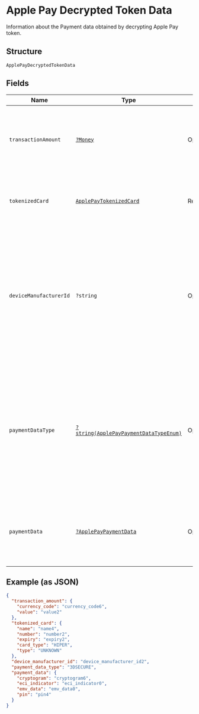 
# Apple Pay Decrypted Token Data

Information about the Payment data obtained by decrypting Apple Pay token.

## Structure

`ApplePayDecryptedTokenData`

## Fields

| Name | Type | Tags | Description | Getter | Setter |
|  --- | --- | --- | --- | --- | --- |
| `transactionAmount` | [`?Money`](../../doc/models/money.md) | Optional | The currency and amount for a financial transaction, such as a balance or payment due. | getTransactionAmount(): ?Money | setTransactionAmount(?Money transactionAmount): void |
| `tokenizedCard` | [`ApplePayTokenizedCard`](../../doc/models/apple-pay-tokenized-card.md) | Required | The payment card to use to fund a payment. Can be a credit or debit card. | getTokenizedCard(): ApplePayTokenizedCard | setTokenizedCard(ApplePayTokenizedCard tokenizedCard): void |
| `deviceManufacturerId` | `?string` | Optional | Apple Pay Hex-encoded device manufacturer identifier. The pattern is defined by an external party and supports Unicode.<br>**Constraints**: *Minimum Length*: `1`, *Maximum Length*: `2000`, *Pattern*: `^.*$` | getDeviceManufacturerId(): ?string | setDeviceManufacturerId(?string deviceManufacturerId): void |
| `paymentDataType` | [`?string(ApplePayPaymentDataTypeEnum)`](../../doc/models/apple-pay-payment-data-type-enum.md) | Optional | Indicates the type of payment data passed, in case of Non China the payment data is 3DSECURE and for China it is EMV.<br>**Constraints**: *Minimum Length*: `1`, *Maximum Length*: `16`, *Pattern*: `^[0-9A-Z_]+$` | getPaymentDataType(): ?string | setPaymentDataType(?string paymentDataType): void |
| `paymentData` | [`?ApplePayPaymentData`](../../doc/models/apple-pay-payment-data.md) | Optional | Information about the decrypted apple pay payment data for the token like cryptogram, eci indicator. | getPaymentData(): ?ApplePayPaymentData | setPaymentData(?ApplePayPaymentData paymentData): void |

## Example (as JSON)

```json
{
  "transaction_amount": {
    "currency_code": "currency_code6",
    "value": "value2"
  },
  "tokenized_card": {
    "name": "name4",
    "number": "number2",
    "expiry": "expiry2",
    "card_type": "HIPER",
    "type": "UNKNOWN"
  },
  "device_manufacturer_id": "device_manufacturer_id2",
  "payment_data_type": "3DSECURE",
  "payment_data": {
    "cryptogram": "cryptogram6",
    "eci_indicator": "eci_indicator0",
    "emv_data": "emv_data0",
    "pin": "pin4"
  }
}
```

